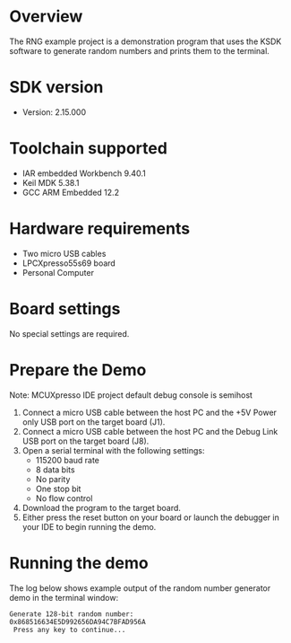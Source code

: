 Overview
========

The RNG example project is a demonstration program that uses the KSDK software to generate random numbers
and prints them to the terminal.

SDK version
===========
- Version: 2.15.000

Toolchain supported
===================
- IAR embedded Workbench  9.40.1
- Keil MDK  5.38.1
- GCC ARM Embedded  12.2

Hardware requirements
=====================
- Two micro USB cables
- LPCXpresso55s69 board
- Personal Computer

Board settings
==============
No special settings are required.

Prepare the Demo
================
Note: MCUXpresso IDE project default debug console is semihost
1.  Connect a micro USB cable between the host PC and the +5V Power only USB port on the target board (J1).
2.  Connect a micro USB cable between the host PC and the Debug Link USB port on the target board (J8).
3.  Open a serial terminal with the following settings:
    - 115200 baud rate
    - 8 data bits
    - No parity
    - One stop bit
    - No flow control
4.  Download the program to the target board.
5.  Either press the reset button on your board or launch the debugger in your IDE to begin running the demo.

Running the demo
================
The log below shows example output of the random number generator demo in the terminal window:
~~~~~~~~~~~~~~~~~~~~~~~~~~~~~~~~~~~
Generate 128-bit random number:
0x868516634E5D992656DA94C7BFAD956A
 Press any key to continue...
~~~~~~~~~~~~~~~~~~~~~~~~~~~~~~~~~~~
